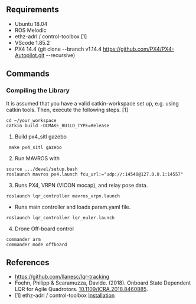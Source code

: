 ## Requirements

-   Ubuntu 18.04
-   ROS Melodic
-   ethz-adrl / control-toolbox [1]
-   VScode 1.85.2
-   PX4 14.4 (git clone --branch v1.14.4 https://github.com/PX4/PX4-Autopilot.git --recursive)

## Commands

### Compiling the Library

It is assumed that you have a valid catkin-workspace set up, e.g. using catkin tools. Then, execute the following steps. [1]

```
cd ~/your_workspace
catkin build -DCMAKE_BUILD_TYPE=Release
```

1. Build px4_sitl gazebo

```
 make px4_sitl gazebo
```

2. Run MAVROS with

```
source .../devel/setup.bash
roslaunch mavros px4.launch fcu_url:="udp://:14540@127.0.0.1:14557"
```

3.  Runs PX4, VRPN (VICON mocap), and relay pose data.

```
roslaunch lqr_controller mavros_vrpn.launch
```

-   Runs main controller and loads param.yaml file.

```
roslaunch lqr_controller lqr_euler.launch
```

4.  Drone Off-board control

```
commander arm
commander mode offboard
```

## References

-   https://github.com/llanesc/lqr-tracking
-   Foehn, Philipp & Scaramuzza, Davide. (2018). Onboard State Dependent LQR for Agile Quadrotors. [10.1109/ICRA.2018.8460885](https://doi.org/10.1109/ICRA.2018.8460885).
-   [1] ethz-adrl / control-toolbox [Installation](https://github.com/ethz-adrl/control-toolbox/wiki/Quickstart)
